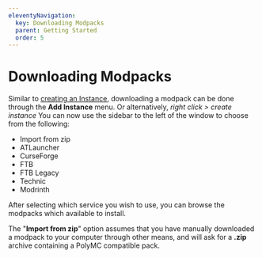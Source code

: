 ```yaml
---
eleventyNavigation:
  key: Downloading Modpacks
  parent: Getting Started
  order: 5
---
```


# Downloading Modpacks

Similar to [creating an Instance](../create-instance), downloading a modpack can be done through the **Add Instance** menu. Or alternatively, *right click > create instance* 
You can now use the sidebar to the left of the window to choose from the following:

* Import from zip
* ATLauncher
* CurseForge
* FTB
* FTB Legacy
* Technic
* Modrinth

After selecting which service you wish to use, you can browse the modpacks which available to install. 

The "**Import from zip**" option assumes that you have manually downloaded a modpack to your computer through other means, and will ask for a **.zip** archive containing a PolyMC compatible pack.
